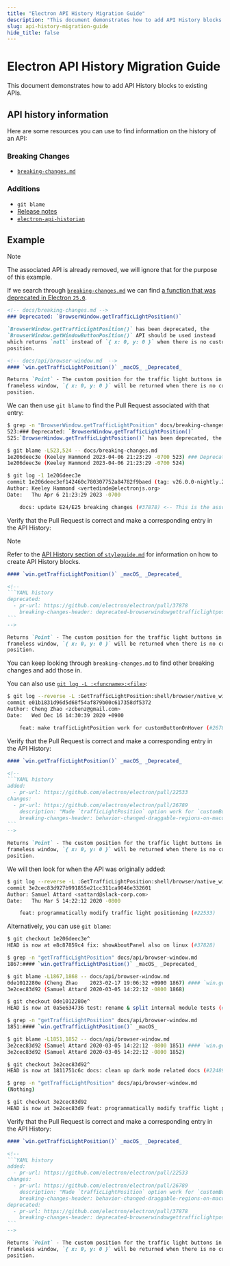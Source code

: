 ```yaml
---
title: "Electron API History Migration Guide"
description: "This document demonstrates how to add API History blocks to existing APIs."
slug: api-history-migration-guide
hide_title: false
---
```


# Electron API History Migration Guide

This document demonstrates how to add API History blocks to existing APIs.

## API history information

Here are some resources you can use to find information on the history of an API:

### Breaking Changes

* [`breaking-changes.md`](../breaking-changes.md)

### Additions

* `git blame`
* [Release notes](https://github.com/electron/electron/releases/)
* [`electron-api-historian`](https://github.com/electron/electron-api-historian)

## Example

> [!NOTE]
> The associated API is already removed, we will ignore that for the purpose of
> this example.

If we search through [`breaking-changes.md`](../breaking-changes.md) we can find
[a function that was deprecated in Electron `25.0`](../breaking-changes.md#deprecated-browserwindowsettrafficlightpositionposition).

```markdown
<!-- docs/breaking-changes.md -->
### Deprecated: `BrowserWindow.getTrafficLightPosition()`

`BrowserWindow.getTrafficLightPosition()` has been deprecated, the
`BrowserWindow.getWindowButtonPosition()` API should be used instead
which returns `null` instead of `{ x: 0, y: 0 }` when there is no custom
position.

<!-- docs/api/browser-window.md  -->
#### `win.getTrafficLightPosition()` _macOS_ _Deprecated_

Returns `Point` - The custom position for the traffic light buttons in
frameless window, `{ x: 0, y: 0 }` will be returned when there is no custom
position.
```

We can then use `git blame` to find the Pull Request associated with that entry:

```bash
$ grep -n "BrowserWindow.getTrafficLightPosition" docs/breaking-changes.md 
523:### Deprecated: `BrowserWindow.getTrafficLightPosition()`
525:`BrowserWindow.getTrafficLightPosition()` has been deprecated, the

$ git blame -L523,524 -- docs/breaking-changes.md
1e206deec3e (Keeley Hammond 2023-04-06 21:23:29 -0700 523) ### Deprecated: `BrowserWindow.getTrafficLightPosition()`
1e206deec3e (Keeley Hammond 2023-04-06 21:23:29 -0700 524)

$ git log -1 1e206deec3e
commit 1e206deec3ef142460c780307752a84782f9baed (tag: v26.0.0-nightly.20230407)
Author: Keeley Hammond <vertedinde@electronjs.org>
Date:   Thu Apr 6 21:23:29 2023 -0700

    docs: update E24/E25 breaking changes (#37878) <-- This is the associated Pull Request
```

Verify that the Pull Request is correct and make a corresponding entry in the
API History:

> [!NOTE]
> Refer to the [API History section of `styleguide.md`](../styleguide.md#api-history)
for information on how to create API History blocks.

`````markdown
#### `win.getTrafficLightPosition()` _macOS_ _Deprecated_

<!--
```YAML history
deprecated:
  - pr-url: https://github.com/electron/electron/pull/37878
    breaking-changes-header: deprecated-browserwindowgettrafficlightposition
```
-->

Returns `Point` - The custom position for the traffic light buttons in
frameless window, `{ x: 0, y: 0 }` will be returned when there is no custom
position.
`````

You can keep looking through `breaking-changes.md` to find other breaking changes
and add those in.

You can also use [`git log -L :<funcname>:<file>`](https://git-scm.com/docs/git-log#Documentation/git-log.txt--Lltfuncnamegtltfilegt):

```bash
$ git log --reverse -L :GetTrafficLightPosition:shell/browser/native_window_mac.mm
commit e01b1831d96d5d68f54af879b00c617358df5372
Author: Cheng Zhao <zcbenz@gmail.com>
Date:   Wed Dec 16 14:30:39 2020 +0900

    feat: make trafficLightPosition work for customButtonOnHover (#26789)
```

Verify that the Pull Request is correct and make a corresponding entry in the
API History:

`````markdown
#### `win.getTrafficLightPosition()` _macOS_ _Deprecated_

<!--
```YAML history
added:
  - pr-url: https://github.com/electron/electron/pull/22533
changes:
  - pr-url: https://github.com/electron/electron/pull/26789
    description: "Made `trafficLightPosition` option work for `customButtonOnHover` window."
    breaking-changes-header: behavior-changed-draggable-regions-on-macos
```
-->

Returns `Point` - The custom position for the traffic light buttons in
frameless window, `{ x: 0, y: 0 }` will be returned when there is no custom
position.
`````

We will then look for when the API was originally added:

```bash
$ git log --reverse -L :GetTrafficLightPosition:shell/browser/native_window_mac.mm
commit 3e2cec83d927b991855e21cc311ca9046e332601
Author: Samuel Attard <sattard@slack-corp.com>
Date:   Thu Mar 5 14:22:12 2020 -0800

    feat: programmatically modify traffic light positioning (#22533)
```

Alternatively, you can use `git blame`:

```bash
$ git checkout 1e206deec3e^
HEAD is now at e8c87859c4 fix: showAboutPanel also on linux (#37828)

$ grep -n "getTrafficLightPosition" docs/api/browser-window.md
1867:#### `win.getTrafficLightPosition()` _macOS_ _Deprecated_

$ git blame -L1867,1868 -- docs/api/browser-window.md
0de1012280e (Cheng Zhao    2023-02-17 19:06:32 +0900 1867) #### `win.getTrafficLightPosition()` _macOS_ _Deprecated_
3e2cec83d92 (Samuel Attard 2020-03-05 14:22:12 -0800 1868) 

$ git checkout 0de1012280e^
HEAD is now at 0a5e634736 test: rename & split internal module tests (#37318)

$ grep -n "getTrafficLightPosition" docs/api/browser-window.md 
1851:#### `win.getTrafficLightPosition()` _macOS_

$ git blame -L1851,1852 -- docs/api/browser-window.md
3e2cec83d92 (Samuel Attard 2020-03-05 14:22:12 -0800 1851) #### `win.getTrafficLightPosition()` _macOS_
3e2cec83d92 (Samuel Attard 2020-03-05 14:22:12 -0800 1852)

$ git checkout 3e2cec83d92^
HEAD is now at 1811751c6c docs: clean up dark mode related docs (#22489)

$ grep -n "getTrafficLightPosition" docs/api/browser-window.md
(Nothing)

$ git checkout 3e2cec83d92
HEAD is now at 3e2cec83d9 feat: programmatically modify traffic light positioning (#22533)
```

Verify that the Pull Request is correct and make a corresponding entry in the
API History:

`````markdown
#### `win.getTrafficLightPosition()` _macOS_ _Deprecated_

<!--
```YAML history
added:
  - pr-url: https://github.com/electron/electron/pull/22533
changes:
  - pr-url: https://github.com/electron/electron/pull/26789
    description: "Made `trafficLightPosition` option work for `customButtonOnHover` window."
    breaking-changes-header: behavior-changed-draggable-regions-on-macos
deprecated:
  - pr-url: https://github.com/electron/electron/pull/37878
    breaking-changes-header: deprecated-browserwindowgettrafficlightposition
```
-->

Returns `Point` - The custom position for the traffic light buttons in
frameless window, `{ x: 0, y: 0 }` will be returned when there is no custom
position.
`````
